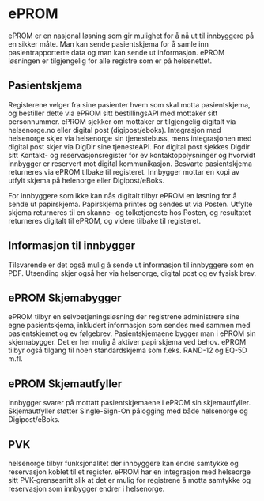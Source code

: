 # ePROM
ePROM er en nasjonal løsning som gir mulighet for å nå ut til innbyggere på en sikker måte.
Man kan sende pasientskjema for å samle inn pasientrapporterte data og man kan sende ut informasjon.
ePROM løsningen er tilgjengelig for alle registre som er på helsenettet.

## Pasientskjema
Registerene velger fra sine pasienter hvem som skal motta pasientskjema, og bestiller dette via ePROM sitt bestillingsAPI med mottaker sitt personnummer. 
ePROM sjekker om mottaker er tilgjengelig digitalt via helsenorge.no eller digital post (digipost/eboks).
Integrasjon med helsenorge skjer via helsenorge sin tjenestebuss, mens integrasjonen med digital post skjer via DigDir sine tjenesteAPI.
For digital post sjekkes Digdir sitt Kontakt- og reservasjonsregister for ev kontaktopplysninger og hvorvidt innbygger er reservert mot digital kommunikasjon.
Besvarte pasientskjema returneres via ePROM tilbake til registeret. Innbygger mottar en kopi av utfylt skjema på helenorge eller Digipost/eBoks.

For innbyggere som ikke kan nås digitalt tilbyr ePROM en løsning for å sende ut papirskjema.
Papirskjema printes og sendes ut via Posten. Utfylte skjema returneres til en skanne- og tolketjeneste hos Posten, og resultatet returneres digitalt til ePROM, 
og videre tilbake til registeret.

## Informasjon til innbygger
Tilsvarende er det også mulig å sende ut informasjon til innbyggere som en PDF. Utsending skjer også her via helsenorge, digital post og ev fysisk brev.

## ePROM Skjemabygger
ePROM tilbyr en selvbetjeningsløsning der registrene administrere sine egne pasientskjema, inkludert informasjon som sendes med sammen med pasientskjemet og ev følgebrev.
Pasientskjemaene bygger man i ePROM sin skjemabygger. Det er her mulig å aktiver papirskjema ved behov.
ePROM tilbyr også tilgang til noen standardskjema som f.eks. RAND-12 og EQ-5D m.fl.

## ePROM Skjemautfyller
Innbygger svarer på mottatt pasientskjemaene i ePROM sin skjemautfyller. Skjemautfyller støtter Single-Sign-On pålogging med både helsenorge og Digipost/eBoks.

## PVK
helsenorge tilbyr funksjonalitet der innbyggere kan endre samtykke og reservasjon koblet til et register. ePROM har en integrasjon med helseorge sitt PVK-grensesnitt 
slik at det er mulig for registrene å motta samtykke og reservasjon som innbygger endrer i helsenorge. 
